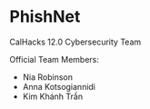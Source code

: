 # PhishNet
CalHacks 12.0 Cybersecurity Team

Official Team Members:
- Nia Robinson
- Anna Kotsogiannidi
- Kim Khánh Trần

